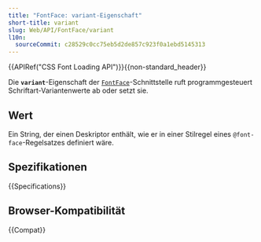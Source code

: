 ```yaml
---
title: "FontFace: variant-Eigenschaft"
short-title: variant
slug: Web/API/FontFace/variant
l10n:
  sourceCommit: c28529c0cc75eb5d2de857c923f0a1ebd5145313
---
```


{{APIRef("CSS Font Loading API")}}{{non-standard_header}}

Die **`variant`**-Eigenschaft der
[`FontFace`](/de/docs/Web/API/FontFace)-Schnittstelle ruft programmgesteuert Schriftart-Variantenwerte ab oder setzt sie.

## Wert

Ein String, der einen Deskriptor enthält, wie er in einer Stilregel eines
`@font-face`-Regelsatzes definiert wäre.

## Spezifikationen

{{Specifications}}

## Browser-Kompatibilität

{{Compat}}
